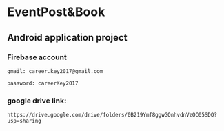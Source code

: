 # EventPost&Book

## Android application project

### Firebase account

    gmail: career.key2017@gmail.com

    password: careerKey2017

### google drive link:

    https://drive.google.com/drive/folders/0B219Ymf8ggwGQnhvdnVzOC05SDQ?usp=sharing

